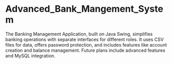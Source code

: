 # Advanced_Bank_Mangement_System
The Banking Management Application, built on Java Swing, simplifies banking operations with separate interfaces for different roles. It uses CSV files for data, offers password protection, and includes features like account creation and balance management. Future plans include advanced features and MySQL integration.
